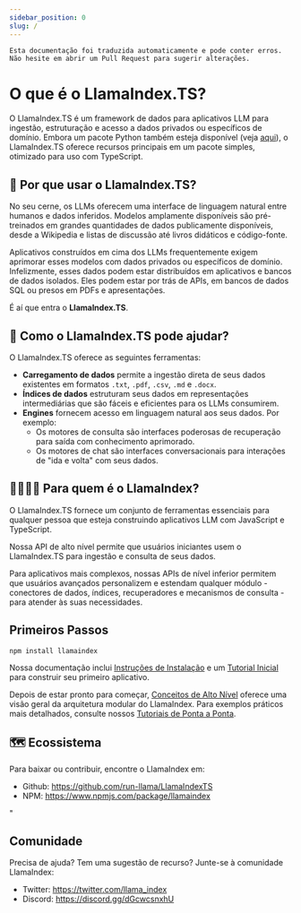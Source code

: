 ```yaml
---
sidebar_position: 0
slug: /
---
```


`Esta documentação foi traduzida automaticamente e pode conter erros. Não hesite em abrir um Pull Request para sugerir alterações.`

# O que é o LlamaIndex.TS?

O LlamaIndex.TS é um framework de dados para aplicativos LLM para ingestão, estruturação e acesso a dados privados ou específicos de domínio. Embora um pacote Python também esteja disponível (veja [aqui](https://docs.llamaindex.ai/en/stable/)), o LlamaIndex.TS oferece recursos principais em um pacote simples, otimizado para uso com TypeScript.

## 🚀 Por que usar o LlamaIndex.TS?

No seu cerne, os LLMs oferecem uma interface de linguagem natural entre humanos e dados inferidos. Modelos amplamente disponíveis são pré-treinados em grandes quantidades de dados publicamente disponíveis, desde a Wikipedia e listas de discussão até livros didáticos e código-fonte.

Aplicativos construídos em cima dos LLMs frequentemente exigem aprimorar esses modelos com dados privados ou específicos de domínio. Infelizmente, esses dados podem estar distribuídos em aplicativos e bancos de dados isolados. Eles podem estar por trás de APIs, em bancos de dados SQL ou presos em PDFs e apresentações.

É aí que entra o **LlamaIndex.TS**.

## 🦙 Como o LlamaIndex.TS pode ajudar?

O LlamaIndex.TS oferece as seguintes ferramentas:

- **Carregamento de dados** permite a ingestão direta de seus dados existentes em formatos `.txt`, `.pdf`, `.csv`, `.md` e `.docx`.
- **Índices de dados** estruturam seus dados em representações intermediárias que são fáceis e eficientes para os LLMs consumirem.
- **Engines** fornecem acesso em linguagem natural aos seus dados. Por exemplo:
  - Os motores de consulta são interfaces poderosas de recuperação para saída com conhecimento aprimorado.
  - Os motores de chat são interfaces conversacionais para interações de "ida e volta" com seus dados.

## 👨‍👩‍👧‍👦 Para quem é o LlamaIndex?

O LlamaIndex.TS fornece um conjunto de ferramentas essenciais para qualquer pessoa que esteja construindo aplicativos LLM com JavaScript e TypeScript.

Nossa API de alto nível permite que usuários iniciantes usem o LlamaIndex.TS para ingestão e consulta de seus dados.

Para aplicativos mais complexos, nossas APIs de nível inferior permitem que usuários avançados personalizem e estendam qualquer módulo - conectores de dados, índices, recuperadores e mecanismos de consulta - para atender às suas necessidades.

## Primeiros Passos

`npm install llamaindex`

Nossa documentação inclui [Instruções de Instalação](./installation.md) e um [Tutorial Inicial](./starter.md) para construir seu primeiro aplicativo.

Depois de estar pronto para começar, [Conceitos de Alto Nível](./concepts.md) oferece uma visão geral da arquitetura modular do LlamaIndex. Para exemplos práticos mais detalhados, consulte nossos [Tutoriais de Ponta a Ponta](./end_to_end.md).

## 🗺️ Ecossistema

Para baixar ou contribuir, encontre o LlamaIndex em:

- Github: https://github.com/run-llama/LlamaIndexTS
- NPM: https://www.npmjs.com/package/llamaindex

"

## Comunidade

Precisa de ajuda? Tem uma sugestão de recurso? Junte-se à comunidade LlamaIndex:

- Twitter: https://twitter.com/llama_index
- Discord: https://discord.gg/dGcwcsnxhU
